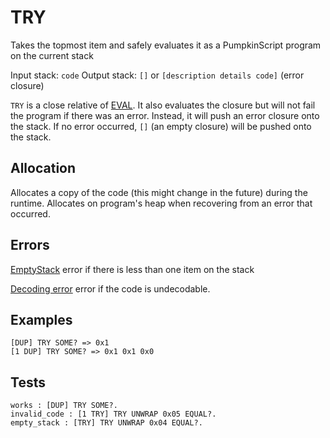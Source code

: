 # TRY

Takes the topmost item and safely evaluates it as a PumpkinScript
program on the current stack

Input stack: `code`
Output stack: `[]` or `[description details code]` (error closure)

`TRY` is a close relative of [EVAL](EVAL.md). It also evaluates
the closure but will not fail the program if there was an error.
Instead, it will push an error closure onto the stack. If no error
occurred, `[]` (an empty closure) will be pushed onto the stack.

## Allocation

Allocates a copy of the code (this might change in the future)
during the runtime. Allocates on program's heap when recovering
from an error that occurred.

## Errors

[EmptyStack](./ERRORS/EmptyStack.md) error if there is less than one item on the stack

[Decoding error](./ERRORS/DECODING.md) error if the code is undecodable.

## Examples

```
[DUP] TRY SOME? => 0x1
[1 DUP] TRY SOME? => 0x1 0x1 0x0
```

## Tests

```test
works : [DUP] TRY SOME?.
invalid_code : [1 TRY] TRY UNWRAP 0x05 EQUAL?.
empty_stack : [TRY] TRY UNWRAP 0x04 EQUAL?.
```